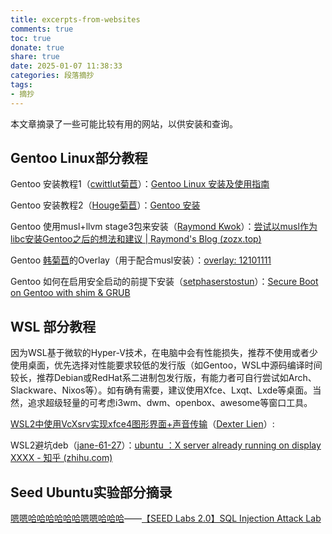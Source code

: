 ```yaml
---
title: excerpts-from-websites
comments: true
toc: true
donate: true
share: true
date: 2025-01-07 11:38:33
categories: 段落摘抄
tags:
- 摘抄
---
```


本文章摘录了一些可能比较有用的网站，以供安装和查询。

## Gentoo Linux部分教程

Gentoo 安装教程1（[cwittlut菊苣](https://ume.ink/)）：[Gentoo Linux 安装及使用指南](https://bitbili.net/gentoo-linux-installation-and-usage-tutorial.html)

Gentoo 安装教程2（[Houge菊苣](https://litterhougelangley.club/blog/)）：[Gentoo 安装](https://litterhougelangley.club/blog/2021/05/21/gentoo/)

Gentoo 使用musl+llvm stage3包来安装（[Raymond Kwok](https://blog.zozx.top/about)）：[尝试以musl作为libc安装Gentoo之后的想法和建议 | Raymond&#39;s Blog (zozx.top)](https://blog.zozx.top/2021/11/27/feeling-after-installing-gentoo-with-musl-libc/)

Gentoo [韩菊苣](https://github.com/12101111)的Overlay（用于配合musl安装）：[overlay: 12101111](https://github.com/12101111/overlay)

Gentoo 如何在启用安全启动的前提下安装（[setphaserstostun](https://www.setphaserstostun.org/)）：[Secure Boot on Gentoo with shim &amp; GRUB](https://www.setphaserstostun.org/posts/secure-boot-on-gentoo-with-shim-grub/)

## WSL 部分教程

因为WSL基于微软的Hyper-V技术，在电脑中会有性能损失，推荐不使用或者少使用桌面，优先选择对性能要求较低的发行版（如Gentoo，WSL中源码编译时间较长，推荐Debian或RedHat系二进制包发行版，有能力者可自行尝试如Arch、Slackware、Nixos等）。如有确有需要，建议使用Xfce、Lxqt、Lxde等桌面。当然，追求超级轻量的可考虑i3wm、dwm、openbox、awesome等窗口工具。

[WSL2中使用VcXsrv实现xfce4图形界面+声音传输](https://zhuanlan.zhihu.com/p/150555651)（[Dexter Lien](https://www.zhihu.com/people/lian-peng-wei-50)）:

WSL2避坑deb（[jane-61-27](https://www.zhihu.com/people/jane-61-27)）：[ubuntu ：X server already running on display XXXX - 知乎 (zhihu.com)](https://zhuanlan.zhihu.com/p/500734107)

## Seed Ubuntu实验部分摘录

[嗯嗯哈哈哈哈哈哈嗯嗯哈哈哈](https://blog.csdn.net/qq_39678161)——[【SEED Labs 2.0】SQL Injection Attack Lab](https://blog.csdn.net/qq_39678161/article/details/119908354)
